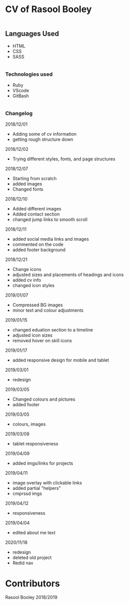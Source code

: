 # CV of Rasool Booley

```
```

## Languages Used

- HTML
- CSS
- SASS

```
```

### Technologies used

- Ruby
- VScode
- GitBash

```
```


### Changelog

2018/12/01

- Adding some of cv information
- getting rough structure down


2018/12/02

- Trying different styles, fonts, and page structures

2018/12/07

- Starting from scratch
- added images
- Changed fonts

2018/12/10

- Added different images
- Added contact section
- changed jump links to smooth scroll

2018/12/11

- added social media links and images
- commented on the code 
- added footer background

2018/12/21

- Change icons
- adjusted sizes and placements of headings and icons
- added cv info
- changed icon styles

2019/01/07

- Compressed BG images
- minor text and colour adjustments

2019/01/15

- changed eduation section to a timeline
- adjusted icon sizes
- removed hover on skill icons

2019/01/17

- added responsive design for mobile and tablet

2019/03/01

- redesign

2019/03/05

- Changed colours and pictures
- added footer

2019/03/05

- colours, images

2019/03/08

- tablet responsiveness

2019/04/09

- added imgs/links for projects

2019/04/11

- image overlay with clickable links
- added partial "helpers"
- cmprssd imgs

2019/04/12 

- responsiveness

2019/04/04

- edited about me text

2020/11/18

- redesign
- deleted old project
- Redid nav

# Contributors 

Rasool Booley 2018/2019